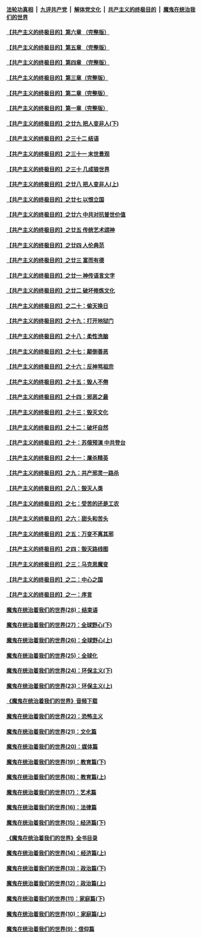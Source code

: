 

####  [法轮功真相](../../../../basic/blob/master/README.md?t=05072201) &nbsp;|&nbsp; [九评共产党](../../../../9ping.md/blob/master/README.md?t=05072201) &nbsp;|&nbsp; [解体党文化](../../../../jtdwh.md/blob/master/README.md?t=05072201)  &nbsp;|&nbsp; [共产主义的终极目的](../../../../gczydzjmd.md/blob/master/README.md?t=05072201) &nbsp;|&nbsp; [魔鬼在统治我们的世界](../../../../mgztzwmdsj.md/blob/master/README.md?t=05072201) 

#### [【共产主义的终极目的】第六章 （完整版）](../pages/nsc422/n11428913.md?t=05072201) 

#### [【共产主义的终极目的】第五章 （完整版）](../pages/nsc422/n11428912.md?t=05072201) 

#### [【共产主义的终极目的】第四章 （完整版）](../pages/nsc422/n11428907.md?t=05072201) 

#### [【共产主义的终极目的】第三章（完整版）](../pages/nsc422/n11428848.md?t=05072201) 

#### [【共产主义的终极目的】第二章（完整版）](../pages/nsc422/n11428831.md?t=05072201) 

#### [【共产主义的终极目的】第一章（完整版）](../pages/nsc422/n11417651.md?t=05072201) 

#### [【共产主义的终极目的】之廿九 把人变非人(下)](../pages/nsc422/n11344140.md?t=05072201) 

#### [【共产主义的终极目的】之三十二 结语](../pages/nsc422/n11360535.md?t=05072201) 

#### [【共产主义的终极目的】之三十一 末世景观](../pages/nsc422/n11351129.md?t=05072201) 

#### [【共产主义的终极目的】之三十 几成狼世界](../pages/nsc422/n11348280.md?t=05072201) 

#### [【共产主义的终极目的】之廿八 把人变非人(上)](../pages/nsc422/n11340492.md?t=05072201) 

#### [【共产主义的终极目的】之廿七 以恨立国](../pages/nsc422/n11336944.md?t=05072201) 

#### [【共产主义的终极目的】之廿六 中共对抗普世价值](../pages/nsc422/n11324785.md?t=05072201) 

#### [【共产主义的终极目的】之廿五 传统艺术颂神](../pages/nsc422/n11296396.md?t=05072201) 

#### [【共产主义的终极目的】之廿四 人伦典范](../pages/nsc422/n11296397.md?t=05072201) 

#### [【共产主义的终极目的】之廿三 富而有德](../pages/nsc422/n11283598.md?t=05072201) 

#### [【共产主义的终极目的】之廿一 神传语言文字](../pages/nsc422/n11263265.md?t=05072201) 

#### [【共产主义的终极目的】之廿二 破坏修炼文化](../pages/nsc422/n11245728.md?t=05072201) 

#### [【共产主义的终极目的】之二十：偷天换日](../pages/nsc422/n11238846.md?t=05072201) 

#### [【共产主义的终极目的】之十九：打开地狱门](../pages/nsc422/n11206376.md?t=05072201) 

#### [【共产主义的终极目的】之十八：柔性洗脑](../pages/nsc422/n11199994.md?t=05072201) 

#### [【共产主义的终极目的】之十七：颠倒善恶](../pages/nsc422/n11179782.md?t=05072201) 

#### [【共产主义的终极目的】之十六：反神骂祖宗](../pages/nsc422/n11166798.md?t=05072201) 

#### [【共产主义的终极目的】之十五：毁人不倦](../pages/nsc422/n11166792.md?t=05072201) 

#### [【共产主义的终极目的】之十四：邪恶之最](../pages/nsc422/n11150249.md?t=05072201) 

#### [【共产主义的终极目的】之十三：毁灭文化](../pages/nsc422/n11135227.md?t=05072201) 

#### [【共产主义的终极目的】之十二：破坏自然](../pages/nsc422/n11135214.md?t=05072201) 

#### [【共产主义的终极目的】之十：苏俄预演 中共登台](../pages/nsc422/n11118424.md?t=05072201) 

#### [【共产主义的终极目的】之十一：屠杀精英](../pages/nsc422/n11118442.md?t=05072201) 

#### [【共产主义的终极目的】之九：共产邪灵一路杀](../pages/nsc422/n11114139.md?t=05072201) 

#### [【共产主义的终极目的】之八：毁灭人类](../pages/nsc422/n11108503.md?t=05072201) 

#### [【共产主义的终极目的】之七：受苦的还是工农](../pages/nsc422/n11101809.md?t=05072201) 

#### [【共产主义的终极目的】之六：甜头和苦头](../pages/nsc422/n11096971.md?t=05072201) 

#### [【共产主义的终极目的】之五：万变不离其邪](../pages/nsc422/n11091285.md?t=05072201) 

#### [【共产主义的终极目的】之四：毁灭路线图](../pages/nsc422/n11086284.md?t=05072201) 

#### [【共产主义的终极目的】之三：马克思魔变](../pages/nsc422/n11061941.md?t=05072201) 

#### [【共产主义的终极目的】之二：中心之国](../pages/nsc422/n11047728.md?t=05072201) 

#### [【共产主义的终极目的】之一：序言](../pages/nsc422/n11086077.md?t=05072201) 

#### [魔鬼在统治着我们的世界(28)：结束语](../pages/nsc422/n10936246.md?t=05072201) 

#### [魔鬼在统治着我们的世界(27)：全球野心(下)](../pages/nsc422/n10928319.md?t=05072201) 

#### [魔鬼在统治着我们的世界(26)：全球野心(上)](../pages/nsc422/n10900318.md?t=05072201) 

#### [魔鬼在统治着我们的世界(25)：全球化](../pages/nsc422/n10788205.md?t=05072201) 

#### [魔鬼在统治着我们的世界(24)：环保主义(下)](../pages/nsc422/n10695307.md?t=05072201) 

#### [魔鬼在统治着我们的世界(23)：环保主义(上)](../pages/nsc422/n10688613.md?t=05072201) 

#### [《魔鬼在统治着我们的世界》音频下载](../pages/nsc422/n10635553.md?t=05072201) 

#### [魔鬼在统治着我们的世界(22)：恐怖主义](../pages/nsc422/n10614727.md?t=05072201) 

#### [魔鬼在统治着我们的世界(21)：文化篇](../pages/nsc422/n10597706.md?t=05072201) 

#### [魔鬼在统治着我们的世界(20)：媒体篇](../pages/nsc422/n10586579.md?t=05072201) 

#### [魔鬼在统治着我们的世界(19)：教育篇(下)](../pages/nsc422/n10564808.md?t=05072201) 

#### [魔鬼在统治着我们的世界(18)：教育篇(上)](../pages/nsc422/n10526970.md?t=05072201) 

#### [魔鬼在统治着我们的世界(17)：艺术篇](../pages/nsc422/n10499093.md?t=05072201) 

#### [魔鬼在统治着我们的世界(16)：法律篇](../pages/nsc422/n10485969.md?t=05072201) 

#### [魔鬼在统治着我们的世界(15)：经济篇(下)](../pages/nsc422/n10469975.md?t=05072201) 

#### [《魔鬼在统治着我们的世界》全书目录](../pages/nsc422/n10464261.md?t=05072201) 

#### [魔鬼在统治着我们的世界(14)：经济篇(上)](../pages/nsc422/n10457370.md?t=05072201) 

#### [魔鬼在统治着我们的世界(13)：政治篇(下)](../pages/nsc422/n10448270.md?t=05072201) 

#### [魔鬼在统治着我们的世界(12)：政治篇(上)](../pages/nsc422/n10444576.md?t=05072201) 

#### [魔鬼在统治着我们的世界(11)：家庭篇(下)](../pages/nsc422/n10440961.md?t=05072201) 

#### [魔鬼在统治着我们的世界(10)：家庭篇(上)](../pages/nsc422/n10435448.md?t=05072201) 

#### [魔鬼在统治着我们的世界(9)：信仰篇](../pages/nsc422/n10432159.md?t=05072201) 

